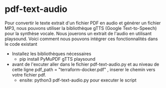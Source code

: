 # pdf-text-audio

Pour convertir le texte extrait d'un fichier PDF en audio et générer un fichier MP3, nous pouvons utiliser la bibliothèque gTTS (Google Text-to-Speech) pour la synthèse vocale. Nous jouerons un extrait de l'audio en utilisant playsound. Voici comment nous pouvons intégrer ces fonctionnalités dans le code existant 

* Installez les bibliothèques nécessaires 
  * pip install PyMuPDF gTTS playsound
* avant de l'excuter aller dans le fichier pdf-text-audio.py et au niveau de cette ligne     pdf_path = "terraform-docker.pdf" , inserer le chemin vers votre fichier pdf.
  * ensite: python3 pdf-text-audio.py pour executer le script 


